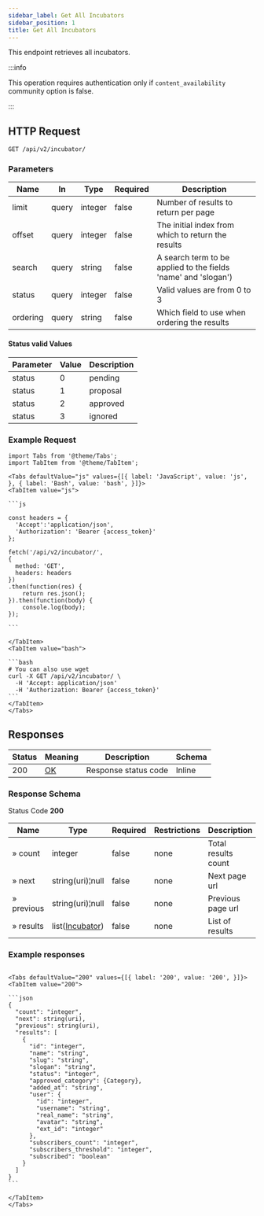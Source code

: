 ```yaml
---
sidebar_label: Get All Incubators
sidebar_position: 1
title: Get All Incubators
---
```


This endpoint retrieves all incubators.


:::info

This operation requires authentication only if `content_availability` community option is false.

:::


## HTTP Request

`GET /api/v2/incubator/`

### Parameters

|Name|In|Type|Required|Description|
|---|---|---|---|---|
|limit|query|integer|false|Number of results to return per page|
|offset|query|integer|false|The initial index from which to return the results|
|search|query|string|false|A search term to be applied to the fields 'name' and 'slogan')|
|status|query|integer|false|Valid values are from 0 to 3|
|ordering|query|string|false|Which field to use when ordering the results|

#### Status valid Values

|Parameter|Value|Description|
|---|---|---|
|status|0|pending|
|status|1|proposal|
|status|2|approved|
|status|3|ignored|

### Example Request

````mdx-code-block
import Tabs from '@theme/Tabs';
import TabItem from '@theme/TabItem';

<Tabs defaultValue="js" values={[{ label: 'JavaScript', value: 'js', }, { label: 'Bash', value: 'bash', }]}>
<TabItem value="js">

```js

const headers = {
  'Accept':'application/json',
  'Authorization': 'Bearer {access_token}'
};

fetch('/api/v2/incubator/',
{
  method: 'GET',
  headers: headers
})
.then(function(res) {
    return res.json();
}).then(function(body) {
    console.log(body);
});

```

</TabItem>
<TabItem value="bash">

```bash
# You can also use wget
curl -X GET /api/v2/incubator/ \
  -H 'Accept: application/json'
  -H 'Authorization: Bearer {access_token}'
```
</TabItem>
</Tabs>
````

## Responses

|Status|Meaning|Description|Schema|
|---|---|---|---|
|200|[OK](https://tools.ietf.org/html/rfc7231#section-6.3.1)|Response status code|Inline|

### Response Schema

Status Code **200**

|Name|Type|Required|Restrictions|Description|
|---|---|---|---|---|
|» count|integer|false|none|Total results count|
|» next|string(uri)¦null|false|none|Next page url|
|» previous|string(uri)¦null|false|none|Previous page url|
|» results|list([Incubator](/docs/apireference/v2/schemas/incubator))|false|none|List of results|

### Example responses


````mdx-code-block

<Tabs defaultValue="200" values={[{ label: '200', value: '200', }]}>
<TabItem value="200">

```json
{
  "count": "integer",
  "next": string(uri),
  "previous": string(uri),
  "results": [
    {
      "id": "integer",
      "name": "string",
      "slug": "string",
      "slogan": "string",
      "status": "integer",
      "approved_category": {Category},
      "added_at": "string",
      "user": {
        "id": "integer",
        "username": "string",
        "real_name": "string",
        "avatar": "string",
        "ext_id": "integer"
      },
      "subscribers_count": "integer",
      "subscribers_threshold": "integer",
      "subscribed": "boolean"
    }
  ]
}
```

</TabItem>
</Tabs>
````
